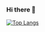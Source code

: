 ### Hi there 👋

[![Top Langs](https://github-readme-stats.vercel.app/api/top-langs/?username=minegrammer
)](https://github.com/anuraghazra/github-readme-stats)













<!--
**minegrammer/minegrammer** is a ✨ _special_ ✨ repository because its `README.md` (this file) appears on your GitHub profile.

Here are some ideas to get you started:

- 🔭 I’m currently working on ...
- 🌱 I’m currently learning ...
- 👯 I’m looking to collaborate on ...
- 🤔 I’m looking for help with ...
- 💬 Ask me about ...
- 📫 How to reach me: ...
- 😄 Pronouns: ...
- ⚡ Fun fact: ...
-->
